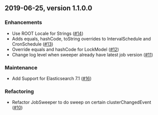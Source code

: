 ## 2019-06-25, version 1.1.0.0

### Enhancements
* Use ROOT Locale for Strings ([#14](https://github.com/opendistro-for-elasticsearch/job-scheduler/pull/14))
* Adds equals, hashCode, toString overrides to IntervalSchedule and CronSchedule ([#13](https://github.com/opendistro-for-elasticsearch/job-scheduler/pull/13))
* Override equals and hashCode for LockModel ([#12](https://github.com/opendistro-for-elasticsearch/job-scheduler/pull/12))
* Change log level when sweeper already have latest job version ([#11](https://github.com/opendistro-for-elasticsearch/job-scheduler/pull/11))

### Maintenance
* Add Support for Elasticsearch 7.1 ([#16](https://github.com/opendistro-for-elasticsearch/job-scheduler/pull/16))

### Refactoring
* Refactor JobSweeper to do sweep on certain clusterChangedEvent ([#10](https://github.com/opendistro-for-elasticsearch/job-scheduler/pull/10))
